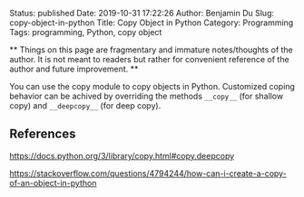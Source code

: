 Status: published
Date: 2019-10-31 17:22:26
Author: Benjamin Du
Slug: copy-object-in-python
Title: Copy Object in Python
Category: Programming
Tags: programming, Python, copy object

**
Things on this page are fragmentary and immature notes/thoughts of the author.
It is not meant to readers but rather for convenient reference of the author and future improvement.
**

You can use the copy module to copy objects in Python. 
Customized coping behavior can be achived by overriding the methods `__copy__` (for shallow copy)
    and `__deepcopy__` (for deep copy).

## References

https://docs.python.org/3/library/copy.html#copy.deepcopy

https://stackoverflow.com/questions/4794244/how-can-i-create-a-copy-of-an-object-in-python
